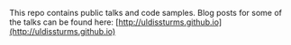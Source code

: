 This repo contains public talks and code samples.
Blog posts for some of the talks can be found here: [http://uldissturms.github.io](http://uldissturms.github.io)
